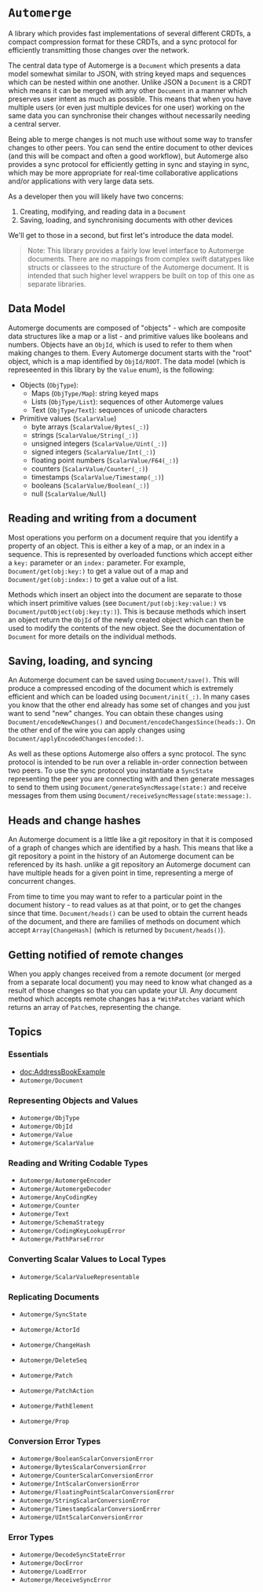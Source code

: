 # ``Automerge``

A library which provides fast implementations of several different CRDTs, a compact compression format for these CRDTs, and a sync protocol for efficiently transmitting those changes over the network.

The central data type of Automerge is a ``Document`` which presents a data model somewhat similar to JSON, with string keyed maps and sequences which can be nested within one another. 
Unlike JSON a ``Document`` is a CRDT which means it can be merged with any other ``Document`` in a manner which preserves user intent as much as possible. 
This means that when you have multiple users (or even just multiple devices for one user) working on the same data you can synchronise their changes without necessarily needing a central server.

Being able to merge changes is not much use without some way to transfer changes to other peers. 
You can send the entire document to other devices (and this will be compact and often a good workflow), but Automerge also provides a sync protocol for efficiently getting in sync and staying in sync, which may be more appropriate for real-time collaborative applications and/or applications with very large data sets.

As a developer then you will likely have two concerns:

1. Creating, modifying, and reading data in a ``Document``
2. Saving, loading, and synchronising documents with other devices

We'll get to those in a second, but first let's introduce the data model.

> Note: This library provides a fairly low level interface to Automerge documents. 
There are no mappings from complex swift datatypes like structs or classees to the structure of the Automerge document. 
It is intended that such higher level wrappers be built on top of this one as separate libraries.

## Data Model

Automerge documents are composed of "objects" - which are composite data structures like a map or a list - and primitive values like booleans and numbers. 
Objects have an ``ObjId``, which is used to refer to them when making changes to them. 
Every Automerge document starts with the "root" object, which is a map identified by ``ObjId/ROOT``. 
The data model (which is represeented in this library by the ``Value`` enum), is the following:

* Objects (``ObjType``):
    * Maps (``ObjType/Map``): string keyed maps
    * Lists (``ObjType/List``): sequences of other Automerge values
    * Text (``ObjType/Text``): sequences of unicode characters
* Primitive values (``ScalarValue``)
    * byte arrays (``ScalarValue/Bytes(_:)``)
    * strings (``ScalarValue/String(_:)``)
    * unsigned integers (``ScalarValue/Uint(_:)``)
    * signed integers (``ScalarValue/Int(_:)``)
    * floating point numbers (``ScalarValue/F64(_:)``)
    * counters (``ScalarValue/Counter(_:)``)
    * timestamps (``ScalarValue/Timestamp(_:)``)
    * booleans (``ScalarValue/Boolean(_:)``)
    * null (``ScalarValue/Null``)

## Reading and writing from a document

Most operations you perform on a document require that you identify a property of an object. 
This is either a key of a map, or an index in a sequence. 
This is represented by overloaded functions which accept either a `key:` parameter or an `index:` parameter. 
For example, ``Document/get(obj:key:)`` to get a value out of a map and ``Document/get(obj:index:)`` to get a value out of a list. 

Methods which insert an object into the document are separate to those which insert primitive values (see ``Document/put(obj:key:value:)`` vs ``Document/putObject(obj:key:ty:)``). 
This is because methods which insert an object return the ``ObjId`` of the newly created object which can then be used to modify the contents of the new object. 
See the documentation of ``Document`` for more details on the individual methods.

## Saving, loading, and syncing

An Automerge document can be saved using ``Document/save()``. 
This will produce a compressed encoding of the document which is extremely efficient and which can be loaded using ``Document/init(_:)``. 
In many cases you know that the other end already has some set of changes and you just want to send "new" changes. 
You can obtain these changes using ``Document/encodeNewChanges()`` and ``Document/encodeChangesSince(heads:)``. 
On the other end of the wire you can apply changes using ``Document/applyEncodedChanges(encoded:)``.

As well as these options Automerge also offers a sync protocol. 
The sync protocol is intended to be run over a reliable in-order connection between two peers. 
To use the sync protocol you instantiate a ``SyncState`` representing the peer you are connecting with and then generate messages to send to them using ``Document/generateSyncMessage(state:)`` and receive messages from them using ``Document/receiveSyncMessage(state:message:)``.

## Heads and change hashes

An Automerge document is a little like a git repository in that it is composed of a graph of changes which are identified by a hash. 
This means that like a git repository a point in the history of an Automerge document can be referenced by its hash. _unlike_ a git repository an Automerge document can have multiple heads for a given point in time, representing a merge of concurrent changes. 

From time to time you may want to refer to a particular point in the document history - to read values as at that point, or to get the changes since that time. 
``Document/heads()`` can be used to obtain the current heads of the document, and there are families of methods on document which accept `Array[ChangeHash]` (which is returned by ``Document/heads()``).

## Getting notified of remote changes

When you apply changes received from a remote document (or merged from a separate local document) you may need to know what changed as a result of those changes so that you can update your UI. 
Any document method which accepts remote changes has a `*WithPatches` variant which returns an array of ``Patch``es, representing the change.

## Topics

### Essentials

- <doc:AddressBookExample>
- ``Automerge/Document``

### Representing Objects and Values

- ``Automerge/ObjType``
- ``Automerge/ObjId``
- ``Automerge/Value``
- ``Automerge/ScalarValue``

### Reading and Writing Codable Types

- ``Automerge/AutomergeEncoder``
- ``Automerge/AutomergeDecoder``
- ``Automerge/AnyCodingKey``
- ``Automerge/Counter``
- ``Automerge/Text``
- ``Automerge/SchemaStrategy``
- ``Automerge/CodingKeyLookupError``
- ``Automerge/PathParseError``

### Converting Scalar Values to Local Types

- ``Automerge/ScalarValueRepresentable``

### Replicating Documents

- ``Automerge/SyncState``
- ``Automerge/ActorId``
- ``Automerge/ChangeHash``
- ``Automerge/DeleteSeq``

- ``Automerge/Patch``
- ``Automerge/PatchAction``
- ``Automerge/PathElement``

- ``Automerge/Prop``

### Conversion Error Types

- ``Automerge/BooleanScalarConversionError``
- ``Automerge/BytesScalarConversionError``
- ``Automerge/CounterScalarConversionError``
- ``Automerge/IntScalarConversionError``
- ``Automerge/FloatingPointScalarConversionError``
- ``Automerge/StringScalarConversionError``
- ``Automerge/TimestampScalarConversionError``
- ``Automerge/UIntScalarConversionError``

### Error Types 

- ``Automerge/DecodeSyncStateError``
- ``Automerge/DocError``
- ``Automerge/LoadError``
- ``Automerge/ReceiveSyncError``
